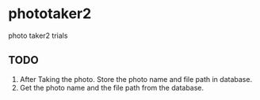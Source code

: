 phototaker2
===========

photo taker2 trials

TODO
----

1. After Taking the photo. Store the photo name and file path in database.
2. Get the photo name and the file path from the database.
